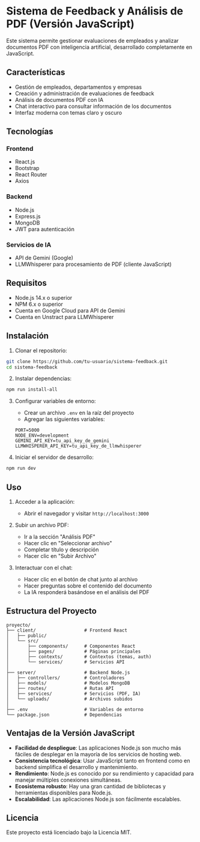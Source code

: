 # Sistema de Feedback y Análisis de PDF (Versión JavaScript)

Este sistema permite gestionar evaluaciones de empleados y analizar documentos PDF con inteligencia artificial, desarrollado completamente en JavaScript.

## Características

- Gestión de empleados, departamentos y empresas
- Creación y administración de evaluaciones de feedback
- Análisis de documentos PDF con IA
- Chat interactivo para consultar información de los documentos
- Interfaz moderna con temas claro y oscuro

## Tecnologías

### Frontend
- React.js
- Bootstrap
- React Router
- Axios

### Backend
- Node.js
- Express.js
- MongoDB
- JWT para autenticación

### Servicios de IA
- API de Gemini (Google)
- LLMWhisperer para procesamiento de PDF (cliente JavaScript)

## Requisitos

- Node.js 14.x o superior
- NPM 6.x o superior
- Cuenta en Google Cloud para API de Gemini
- Cuenta en Unstract para LLMWhisperer

## Instalación

1. Clonar el repositorio:
```bash
git clone https://github.com/tu-usuario/sistema-feedback.git
cd sistema-feedback
```

2. Instalar dependencias:
```bash
npm run install-all
```

3. Configurar variables de entorno:
   - Crear un archivo `.env` en la raíz del proyecto
   - Agregar las siguientes variables:
   ```
   PORT=5000
   NODE_ENV=development
   GEMINI_API_KEY=tu_api_key_de_gemini
   LLMWHISPERER_API_KEY=tu_api_key_de_llmwhisperer
   ```

4. Iniciar el servidor de desarrollo:
```bash
npm run dev
```

## Uso

1. Acceder a la aplicación:
   - Abrir el navegador y visitar `http://localhost:3000`

2. Subir un archivo PDF:
   - Ir a la sección "Análisis PDF"
   - Hacer clic en "Seleccionar archivo"
   - Completar título y descripción
   - Hacer clic en "Subir Archivo"

3. Interactuar con el chat:
   - Hacer clic en el botón de chat junto al archivo
   - Hacer preguntas sobre el contenido del documento
   - La IA responderá basándose en el análisis del PDF

## Estructura del Proyecto

```
proyecto/
├── client/                  # Frontend React
│   ├── public/
│   └── src/
│       ├── components/      # Componentes React
│       ├── pages/           # Páginas principales
│       ├── contexts/        # Contextos (temas, auth)
│       └── services/        # Servicios API
│
├── server/                  # Backend Node.js
│   ├── controllers/         # Controladores
│   ├── models/              # Modelos MongoDB
│   ├── routes/              # Rutas API
│   ├── services/            # Servicios (PDF, IA)
│   └── uploads/             # Archivos subidos
│
├── .env                     # Variables de entorno
└── package.json             # Dependencias
```

## Ventajas de la Versión JavaScript

- **Facilidad de despliegue**: Las aplicaciones Node.js son mucho más fáciles de desplegar en la mayoría de los servicios de hosting web.
- **Consistencia tecnológica**: Usar JavaScript tanto en frontend como en backend simplifica el desarrollo y mantenimiento.
- **Rendimiento**: Node.js es conocido por su rendimiento y capacidad para manejar múltiples conexiones simultáneas.
- **Ecosistema robusto**: Hay una gran cantidad de bibliotecas y herramientas disponibles para Node.js.
- **Escalabilidad**: Las aplicaciones Node.js son fácilmente escalables.

## Licencia

Este proyecto está licenciado bajo la Licencia MIT.
